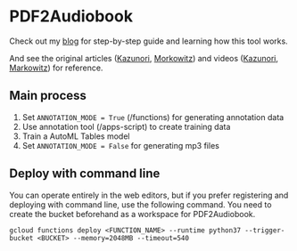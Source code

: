 # PDF2Audiobook

Check out my [blog](https://konfido.github.io/Convert%20PDFs%20to%20Audiobooks%20with%20Machine%20Learning/) for step-by-step guide and learning how this tool works.

And see the original articles ([Kazunori](https://cloud.google.com/blog/ja/products/ai-machine-learning/practical-machine-learning-with-automl-series-3), [Morkowitz](https://daleonai.com/pdf-to-audiobook)) and videos ([Kazunori](https://www.youtube.com/watch?v=_JVRew5zXBQ), [Markowitz](https://www.youtube.com/watch?v=q-nvbuc59Po)) for reference.



## Main process

1. Set `ANNOTATION_MODE = True` (/functions) for generating annotation data
2. Use annotation tool (/apps-script) to create training data
3. Train a AutoML Tables model
4. Set `ANNOTATION_MODE = False` for generating mp3 files



## Deploy with command line

You can operate entirely in the web editors, but if you prefer registering and deploying with command line, use the following command. You need to create the bucket beforehand as a workspace for PDF2Audiobook.

`gcloud functions deploy <FUNCTION_NAME> --runtime python37 --trigger-bucket <BUCKET> --memory=2048MB --timeout=540`



